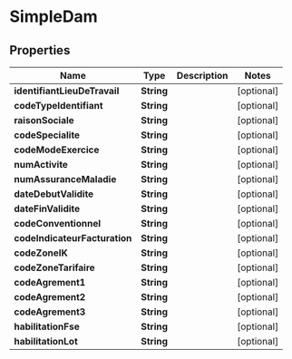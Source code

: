 # SimpleDam

## Properties
Name | Type | Description | Notes
------------ | ------------- | ------------- | -------------
**identifiantLieuDeTravail** | **String** |  |  [optional]
**codeTypeIdentifiant** | **String** |  |  [optional]
**raisonSociale** | **String** |  |  [optional]
**codeSpecialite** | **String** |  |  [optional]
**codeModeExercice** | **String** |  |  [optional]
**numActivite** | **String** |  |  [optional]
**numAssuranceMaladie** | **String** |  |  [optional]
**dateDebutValidite** | **String** |  |  [optional]
**dateFinValidite** | **String** |  |  [optional]
**codeConventionnel** | **String** |  |  [optional]
**codeIndicateurFacturation** | **String** |  |  [optional]
**codeZoneIK** | **String** |  |  [optional]
**codeZoneTarifaire** | **String** |  |  [optional]
**codeAgrement1** | **String** |  |  [optional]
**codeAgrement2** | **String** |  |  [optional]
**codeAgrement3** | **String** |  |  [optional]
**habilitationFse** | **String** |  |  [optional]
**habilitationLot** | **String** |  |  [optional]
